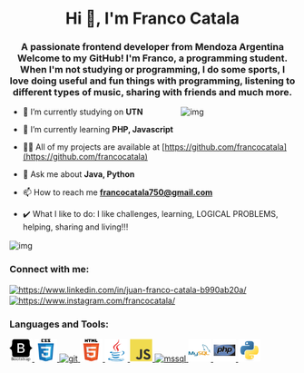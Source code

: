 


<h1 align="center">Hi 👋, I'm Franco Catala</h1>
<h3 align="center">A passionate frontend developer from Mendoza Argentina
Welcome to my GitHub! I'm Franco, a programming student. When I'm not studying or programming, I do some sports, I love doing useful and fun things with programming, listening to different types of music, sharing with friends and much more.</h3>


<img align="right" alt="img" src="https://media.giphy.com/media/bGgsc5mWoryfgKBx1u/giphy.gif" width="40%" height="auto" />



- 🔭 I’m currently studying on **UTN**

- 🌱 I’m currently learning **PHP, Javascript**

- 👨‍💻 All of my projects are available at [https://github.com/francocatala](https://github.com/francocatala)

- 💬 Ask me about **Java, Python**

- 📫 How to reach me **francocatala750@gmail.com**

- ✔️ What I like to do:
 I like challenges, learning, LOGICAL PROBLEMS, helping, sharing and living!!!
 
 <img align="center" alt="img" src="[https://giphy.com/gifs/hs2EhrijNyyTPK6JRB/giphy.gif](https://media2.giphy.com/media/hs2EhrijNyyTPK6JRB/giphy.gif)" width="40%" height="auto" />

<h3 align="left">Connect with me:</h3>
<p align="left">
<a href="https://linkedin.com/in/https://www.linkedin.com/in/juan-franco-catala-b990ab20a/" target="blank"><img align="center" src="https://raw.githubusercontent.com/rahuldkjain/github-profile-readme-generator/master/src/images/icons/Social/linked-in-alt.svg" alt="https://www.linkedin.com/in/juan-franco-catala-b990ab20a/" height="30" width="40" /></a>
<a href="https://instagram.com/https://www.instagram.com/francocatala/" target="blank"><img align="center" src="https://raw.githubusercontent.com/rahuldkjain/github-profile-readme-generator/master/src/images/icons/Social/instagram.svg" alt="https://www.instagram.com/francocatala/" height="30" width="40" /></a>
</p>

<h3 align="left">Languages and Tools:</h3>
<p align="left"> <a href="https://getbootstrap.com" target="_blank" rel="noreferrer"> <img src="https://raw.githubusercontent.com/devicons/devicon/master/icons/bootstrap/bootstrap-plain-wordmark.svg" alt="bootstrap" width="40" height="40"/> </a> <a href="https://www.w3schools.com/css/" target="_blank" rel="noreferrer"> <img src="https://raw.githubusercontent.com/devicons/devicon/master/icons/css3/css3-original-wordmark.svg" alt="css3" width="40" height="40"/> </a> <a href="https://git-scm.com/" target="_blank" rel="noreferrer"> <img src="https://www.vectorlogo.zone/logos/git-scm/git-scm-icon.svg" alt="git" width="40" height="40"/> </a> <a href="https://www.w3.org/html/" target="_blank" rel="noreferrer"> <img src="https://raw.githubusercontent.com/devicons/devicon/master/icons/html5/html5-original-wordmark.svg" alt="html5" width="40" height="40"/> </a> <a href="https://www.java.com" target="_blank" rel="noreferrer"> <img src="https://raw.githubusercontent.com/devicons/devicon/master/icons/java/java-original.svg" alt="java" width="40" height="40"/> </a> <a href="https://developer.mozilla.org/en-US/docs/Web/JavaScript" target="_blank" rel="noreferrer"> <img src="https://raw.githubusercontent.com/devicons/devicon/master/icons/javascript/javascript-original.svg" alt="javascript" width="40" height="40"/> </a> <a href="https://www.microsoft.com/en-us/sql-server" target="_blank" rel="noreferrer"> <img src="https://www.svgrepo.com/show/303229/microsoft-sql-server-logo.svg" alt="mssql" width="40" height="40"/> </a> <a href="https://www.mysql.com/" target="_blank" rel="noreferrer"> <img src="https://raw.githubusercontent.com/devicons/devicon/master/icons/mysql/mysql-original-wordmark.svg" alt="mysql" width="40" height="40"/> </a> <a href="https://www.php.net" target="_blank" rel="noreferrer"> <img src="https://raw.githubusercontent.com/devicons/devicon/master/icons/php/php-original.svg" alt="php" width="40" height="40"/> </a> <a href="https://www.python.org" target="_blank" rel="noreferrer"> <img src="https://raw.githubusercontent.com/devicons/devicon/master/icons/python/python-original.svg" alt="python" width="40" height="40"/> </a> </p>
